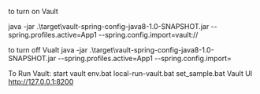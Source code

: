 
to turn on Vault

java -jar .\target\vault-spring-config-java8-1.0-SNAPSHOT.jar --spring.profiles.active=App1 --spring.config.import=vault://

to turn off Vualt
java -jar .\target\vault-spring-config-java8-1.0-SNAPSHOT.jar --spring.profiles.active=App1 --spring.config.import=


To Run Vault:
        start vault
            env.bat
            local-run-vault.bat
            set_sample.bat
    Vault UI http://127.0.0.1:8200 